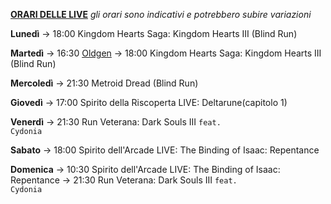 <b><u>ORARI DELLE LIVE</u></b>
<i>gli orari sono indicativi e potrebbero subire variazioni</i>

<b>Lunedì</b>
→ 18:00 Kingdom Hearts Saga: Kingdom Hearts III (Blind Run)

<b>Martedì</b>
→ 16:30 <a href="https://www.twitch.tv/oldgenproject">Oldgen</a>
→ 18:00 Kingdom Hearts Saga: Kingdom Hearts III (Blind Run)

<b>Mercoledì</b>
→ 21:30 Metroid Dread (Blind Run)

<b>Giovedì</b>
→ 17:00 Spirito della Riscoperta LIVE: Deltarune(capitolo 1)

<b>Venerdì</b>
→ 21:30 Run Veterana: Dark Souls III <code>feat. Cydonia</code>

<b>Sabato</b>
→ 18:00 Spirito dell'Arcade LIVE: The Binding of Isaac: Repentance

<b>Domenica</b>
→ 10:30 Spirito dell'Arcade LIVE: The Binding of Isaac: Repentance
→ 21:30 Run Veterana: Dark Souls III <code>feat. Cydonia</code>

